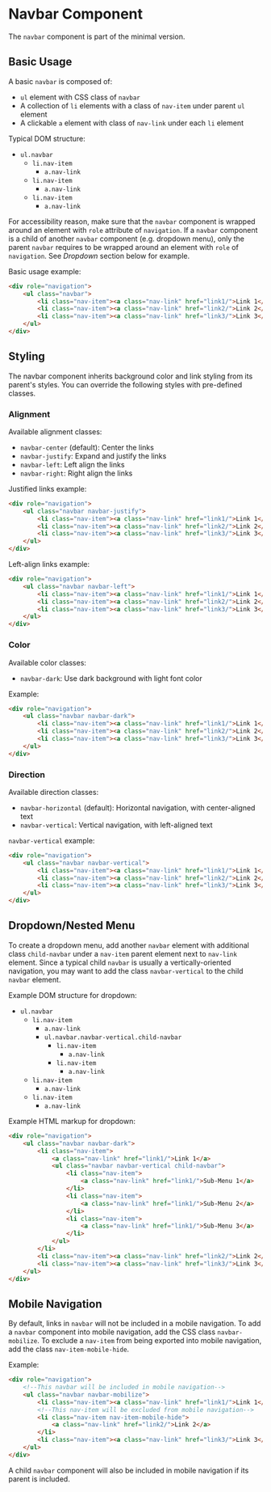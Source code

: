 # Navbar Component

The `navbar` component is part of the minimal version.

## Basic Usage

A basic `navbar` is composed of:
* `ul` element with CSS class of `navbar`
* A collection of `li` elements with a class of `nav-item` under parent `ul` element
* A clickable `a` element with class of `nav-link` under each `li` element

Typical DOM structure:
* `ul.navbar`
  * `li.nav-item`
    * `a.nav-link`
  * `li.nav-item`
    * `a.nav-link`
  * `li.nav-item`
    * `a.nav-link`

For accessibility reason, make sure that the `navbar` component is wrapped around an element with `role` attribute of `navigation`. If a `navbar` component is a child of another `navbar` component (e.g. dropdown menu), only the parent `navbar` requires to be wrapped around an element with `role` of `navigation`. See _Dropdown_ section below for example.

Basic usage example:
```html
<div role="navigation">
    <ul class="navbar">
        <li class="nav-item"><a class="nav-link" href="link1/">Link 1</a></li>
        <li class="nav-item"><a class="nav-link" href="link2/">Link 2</a></li>
        <li class="nav-item"><a class="nav-link" href="link3/">Link 3</a></li>
    </ul>
</div>
```

## Styling

The navbar component inherits background color and link styling from its parent's styles. You can override the following styles with pre-defined classes.

### Alignment

Available alignment classes:
* `navbar-center` (default): Center the links
* `navbar-justify`: Expand and justify the links
* `navbar-left`: Left align the links
* `navbar-right`: Right align the links

Justified links example:
```html
<div role="navigation">
    <ul class="navbar navbar-justify">
        <li class="nav-item"><a class="nav-link" href="link1/">Link 1</a></li>
        <li class="nav-item"><a class="nav-link" href="link2/">Link 2</a></li>
        <li class="nav-item"><a class="nav-link" href="link3/">Link 3</a></li>
    </ul>
</div>
```
Left-align links example:
```html
<div role="navigation">
    <ul class="navbar navbar-left">
        <li class="nav-item"><a class="nav-link" href="link1/">Link 1</a></li>
        <li class="nav-item"><a class="nav-link" href="link2/">Link 2</a></li>
        <li class="nav-item"><a class="nav-link" href="link3/">Link 3</a></li>
    </ul>
</div>
```

### Color

Available color classes: 
* `navbar-dark`: Use dark background with light font color

Example:
```html
<div role="navigation">
    <ul class="navbar navbar-dark">
        <li class="nav-item"><a class="nav-link" href="link1/">Link 1</a></li>
        <li class="nav-item"><a class="nav-link" href="link2/">Link 2</a></li>
        <li class="nav-item"><a class="nav-link" href="link3/">Link 3</a></li>
    </ul>
</div>
```


### Direction

Available direction classes:
* `navbar-horizontal` (default): Horizontal navigation, with center-aligned text
* `navbar-vertical`: Vertical navigation, with left-aligned text

`navbar-vertical` example:
```html
<div role="navigation">
    <ul class="navbar navbar-vertical">
        <li class="nav-item"><a class="nav-link" href="link1/">Link 1</a></li>
        <li class="nav-item"><a class="nav-link" href="link2/">Link 2</a></li>
        <li class="nav-item"><a class="nav-link" href="link3/">Link 3</a></li>
    </ul>
</div>
```


## Dropdown/Nested Menu

To create a dropdown menu, add another `navbar` element with additional class `child-navbar` under a `nav-item` parent element next to `nav-link` element. Since a typical child `navbar` is usually a vertically-oriented navigation, you may want to add the class `navbar-vertical` to the child `navbar` element.

Example DOM structure for dropdown:
* `ul.navbar`
  * `li.nav-item`
    * `a.nav-link`
    * `ul.navbar.navbar-vertical.child-navbar`
      * `li.nav-item`
        * `a.nav-link`
      * `li.nav-item`
        * `a.nav-link`
  * `li.nav-item`
    * `a.nav-link`
  * `li.nav-item`
    * `a.nav-link`


Example HTML markup for dropdown:
```html
<div role="navigation">
    <ul class="navbar navbar-dark">
        <li class="nav-item">
            <a class="nav-link" href="link1/">Link 1</a>
            <ul class="navbar navbar-vertical child-navbar">
                <li class="nav-item">
                    <a class="nav-link" href="link1/">Sub-Menu 1</a>
                </li>
                <li class="nav-item">
                    <a class="nav-link" href="link1/">Sub-Menu 2</a>
                </li>
                <li class="nav-item">
                    <a class="nav-link" href="link1/">Sub-Menu 3</a>
                </li>
            </ul>
        </li>
        <li class="nav-item"><a class="nav-link" href="link2/">Link 2</a></li>
        <li class="nav-item"><a class="nav-link" href="link3/">Link 3</a></li>
    </ul>
</div>
```


## Mobile Navigation

By default, links in `navbar` will not be included in a mobile navigation. To add a `navbar` component into mobile navigation, add the CSS class `navbar-mobilize`. To exclude a `nav-item` from being exported into mobile navigation, add the class `nav-item-mobile-hide`.

Example:

```html
<div role="navigation">
    <!--This navbar will be included in mobile navigation-->
    <ul class="navbar navbar-mobilize">
        <li class="nav-item"><a class="nav-link" href="link1/">Link 1</a></li>
        <!--This nav-item will be excluded from mobile navigation-->
        <li class="nav-item nav-item-mobile-hide">
            <a class="nav-link" href="link2/">Link 2</a>
        </li>
        <li class="nav-item"><a class="nav-link" href="link3/">Link 3</a></li>
    </ul>
</div>
```

A child `navbar` component will also be included in mobile navigation if its parent is included.